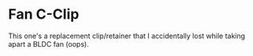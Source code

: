 # Fan C-Clip

This one's a replacement clip/retainer that I accidentally lost while taking apart a BLDC fan (oops).
